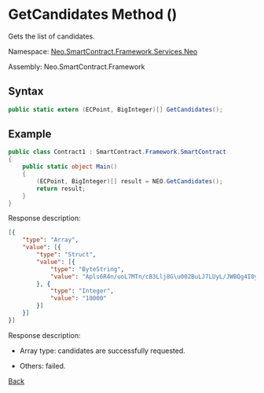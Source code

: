 # GetCandidates Method ()

Gets the list of candidates.

Namespace: [Neo.SmartContract.Framework.Services.Neo](../../neo.md)

Assembly: Neo.SmartContract.Framework

## Syntax

```c#
public static extern (ECPoint, BigInteger)[] GetCandidates();
```

## Example

```c#
public class Contract1 : SmartContract.Framework.SmartContract
{
    public static object Main()
    {
        (ECPoint, BigInteger)[] result = NEO.GetCandidates();
        return result;
    }
}
```

Response description:

```json
[{
	"type": "Array",
	"value": [{
		"type": "Struct",
		"value": [{
			"type": "ByteString",
			"value": "Apls6R4n/uoL7MTn/cB3Llj8G\u002BuLJ7LUyL/JWBQg4I0y"
		}, {
			"type": "Integer",
			"value": "10000"
		}]
	}]
}]
```

Response description:

- Array type: candidates are successfully requested.

- Others: failed.

[Back](../Neo.md)

